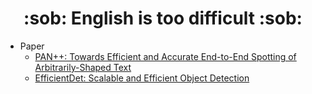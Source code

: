 <div align=center> <h1> :sob: English is too difficult :sob: </h1> </div>

+ Paper
  + [PAN++: Towards Efficient and Accurate End-to-End Spotting of Arbitrarily-Shaped Text](https://github.com/Zerohertz/English-is-too-difficult/blob/main/Paper/PAN++_Towards_Efficient_and_Accurate_End-to-End_Spotting_of_Arbitrarily-Shaped_Text.md)
  + [EfficientDet: Scalable and Efficient Object Detection](https://github.com/Zerohertz/English-is-too-difficult/blob/main/Paper/EfficientDet_Scalable_and_Efficient_Object_Detection.md)
